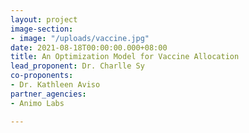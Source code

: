 ```yaml
---
layout: project
image-section:
- image: "/uploads/vaccine.jpg"
date: 2021-08-18T00:00:00.000+08:00
title: An Optimization Model for Vaccine Allocation
lead_proponent: Dr. Charlle Sy
co-proponents:
- Dr. Kathleen Aviso
partner_agencies:
- Animo Labs

---
```


